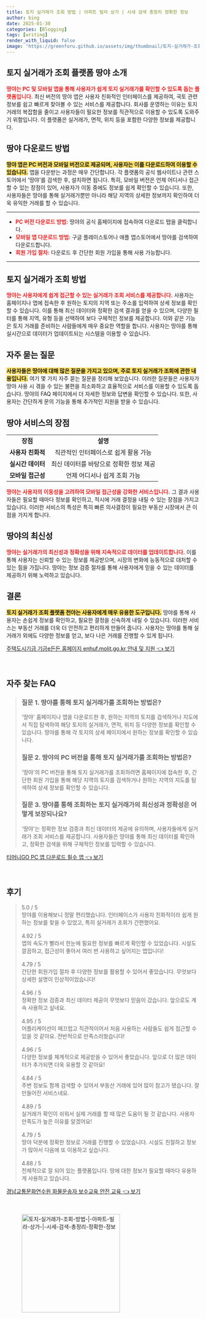 ```yaml
---
title: 토지 실거래가 조회 방법 | 아파트 빌라 상가 | 시세 검색 총정리 정확한 정보
author: bing
date: 2025-01-30
categories: [Blogging]
tags: [writing]
render_with_liquid: false
image: 'https://greenforu.github.io/assets/img/thumbnail/토지-실거래가-조회-방법-|-아파트-빌라-상가-|-시세-검색-총정리-정확한-정보.webp'
---
```



<h2 id='토지 실거래가 조회 플랫폼 땅야 소개'>토지 실거래가 조회 플랫폼 땅야 소개</h2>

<p><b><span style="color: #ee2323;">땅야는 PC 및 모바일 앱을 통해 사용자가 쉽게 토지 실거래가를 확인할 수 있도록 돕는 플랫폼입니다.</span></b> 최신 버전의 땅야 앱은 사용자 친화적인 인터페이스를 제공하여, 국토 관련 정보를 쉽고 빠르게 찾아볼 수 있는 서비스를 제공합니다. 회사를 운영하는 이유는 토지 거래의 복잡함을 줄이고 사용자들이 필요한 정보를 직관적으로 이용할 수 있도록 도와주기 위함입니다. 이 플랫폼은 실거래가, 면적, 위치 등을 포함한 다양한 정보를 제공합니다.</p>

<h2 id='땅야 다운로드 방법'>땅야 다운로드 방법</h2>

<p><b><span style="background-color: #ffe066;">땅야 앱은 PC 버전과 모바일 버전으로 제공되며, 사용자는 이를 다운로드하여 이용할 수 있습니다.</span></b> 앱을 다운받는 과정은 매우 간단합니다. 각 플랫폼의 공식 웹사이트나 관련 스토어에서 '땅야'를 검색한 후, 설치하면 됩니다. 특히, 모바일 버전은 언제 어디서나 접근할 수 있는 장점이 있어, 사용자가 이동 중에도 정보를 쉽게 확인할 수 있습니다. 또한, 사용자들은 땅야를 통해 실거래가뿐만 아니라 해당 지역의 상세한 정보까지 확인하여 더욱 유익한 거래를 할 수 있습니다.</p>

<hr />

<ul>
    <li><b><span style="color: #ee2323;">PC 버전 다운로드 방법:</span></b> 땅야의 공식 홈페이지에 접속하여 다운로드 탭을 클릭합니다.</li>
    <li><b><span style="color: #ee2323;">모바일 앱 다운로드 방법:</span></b> 구글 플레이스토어나 애플 앱스토어에서 땅야를 검색하여 다운로드합니다.</li>
    <li><b><span style="color: #ee2323;">회원 가입 절차:</span></b> 다운로드 후 간단한 회원 가입을 통해 사용 가능합니다.</li>
</ul>

<hr />

<h2 id='토지 실거래가 조회 방법'>토지 실거래가 조회 방법</h2>

<p><b><span style="color: #ee2323;">땅야는 사용자에게 쉽게 접근할 수 있는 실거래가 조회 서비스를 제공합니다.</span></b> 사용자는 홈페이지나 앱에 접속한 후 원하는 토지의 지역 또는 주소를 입력하여 상세 정보를 확인할 수 있습니다. 이를 통해 최신 데이터와 정확한 검색 결과를 얻을 수 있으며, 다양한 필터를 통해 지역, 유형 등을 선택하여 보다 구체적인 정보를 제공합니다. 이와 같은 기능은 토지 거래를 준비하는 사람들에게 매우 중요한 역할을 합니다. 사용자는 땅야를 통해 실시간으로 데이터가 업데이트되는 시스템을 이용할 수 있습니다.</p>

<h2 id='자주 묻는 질문'>자주 묻는 질문</h2>

<p><b><span style="background-color: #ffe066;">사용자들은 땅야에 대해 많은 질문을 가지고 있으며, 주로 토지 실거래가 조회에 관한 내용입니다.</span></b> 여기 몇 가지 자주 묻는 질문을 정리해 보았습니다. 이러한 질문들은 사용자가 땅야 사용 시 겪을 수 있는 불편을 최소화하고 효율적으로 서비스를 이용할 수 있도록 돕습니다. 땅야의 FAQ 페이지에서 더 자세한 정보와 답변을 확인할 수 있습니다. 또한, 사용자는 간단하게 문의 기능을 통해 추가적인 지원을 받을 수 있습니다.</p>

<h2 id='땅야 서비스의 장점'>땅야 서비스의 장점</h2>

<table>
    <tr>
        <td style="text-align: center; height: 17px;"><b>장점</b></td>
        <td style="text-align: center; height: 17px;"><b>설명</b></td>
    </tr>
    <tr>
        <td style="text-align: center; height: 17px;"><b>사용자 친화적</b></td>
        <td style="text-align: center; height: 17px;">직관적인 인터페이스로 쉽게 활용 가능</td>
    </tr>
    <tr>
        <td style="text-align: center; height: 17px;"><b>실시간 데이터</b></td>
        <td style="text-align: center; height: 17px;">최신 데이터를 바탕으로 정확한 정보 제공</td>
    </tr>
    <tr>
        <td style="text-align: center; height: 17px;"><b>모바일 접근성</b></td>
        <td style="text-align: center; height: 17px;">언제 어디서나 쉽게 조회 가능</td>
    </tr>
</table>

<p><b><span style="color: #ee2323;">땅야는 사용자의 이동성을 고려하여 모바일 접근성을 강화한 서비스입니다.</span></b> 그 결과 사용자들은 필요할 때마다 정보를 확인하고, 적시에 거래 결정을 내릴 수 있는 장점을 가지고 있습니다. 이러한 서비스의 특성은 특히 빠른 의사결정이 필요한 부동산 시장에서 큰 이점을 가지게 합니다.</p>

<h2 id='땅야의 최신성'>땅야의 최신성</h2>

<p><b><span style="color: #ee2323;">땅야는 실거래가의 최신성과 정확성을 위해 지속적으로 데이터를 업데이트합니다.</span></b> 이를 통해 사용자는 신뢰할 수 있는 정보를 제공받으며, 시장의 변화에 능동적으로 대처할 수 있는 힘을 가집니다. 땅야는 정보 검증 절차를 통해 사용자에게 믿을 수 있는 데이터를 제공하기 위해 노력하고 있습니다.</p>

<h2 id='결론'>결론</h2>

<p><b><span style="background-color: #ffe066;">토지 실거래가 조회 플랫폼 천야는 사용자에게 매우 유용한 도구입니다.</span></b> 땅야를 통해 사용자는 손쉽게 정보를 확인하고, 필요한 결정을 신속하게 내릴 수 있습니다. 이러한 서비스는 부동산 거래를 더욱 더 안전하고 편리하게 만들어 줍니다. 사용자는 땅야를 통해 실거래가 외에도 다양한 정보를 얻고, 보다 나은 거래를 진행할 수 있게 됩니다.</p>


<p><a class="click-button" title="주택도시기금 기금e든든 홈페이지 enhuf.molit.go.kr 안내 및 지원" href="https://greenforu.github.io/posts/%EC%A3%BC%ED%83%9D%EB%8F%84%EC%8B%9C%EA%B8%B0%EA%B8%88-%EA%B8%B0%EA%B8%88e%EB%93%A0%EB%93%A0-%ED%99%88%ED%8E%98%EC%9D%B4%EC%A7%80-enhuf.molit.go.kr-%EC%95%88%EB%82%B4-%EB%B0%8F-%EC%A7%80%EC%9B%90/" rel="dofollow">주택도시기금 기금e든든 홈페이지 enhuf.molit.go.kr 안내 및 지원 👈 보기</a></p><br>
<h2 id='자주_찾는_FAQ'>자주 찾는 FAQ</h2>
<div itemscope="" itemtype="https://schema.org/FAQPage"> 
<blockquote> 
<div itemscope="" itemprop="mainEntity" itemtype="https://schema.org/Question"> 
<h3 itemprop="name">질문 1. 땅야를 통해 토지 실거래가를 조회하는 방법은?</h3> 
<div itemscope="" itemprop="acceptedAnswer" itemtype="https://schema.org/Answer"> 
<span itemprop="text"> 
<p>'땅야' 홈페이지나 앱을 다운로드한 후, 원하는 지역의 토지를 검색하거나 지도에서 직접 탐색하여 해당 토지의 실거래가, 면적, 위치 등 다양한 정보를 확인할 수 있습니다. 땅야를 통해 각 토지의 상세 페이지에서 원하는 정보를 확인할 수 있습니다.</p> 
</span> 
</div> 
</div> 

<div itemscope="" itemprop="mainEntity" itemtype="https://schema.org/Question"> 
<h3 itemprop="name">질문 2. 땅야의 PC 버전을 통해 토지 실거래가를 조회하는 방법은?</h3> 
<div itemscope="" itemprop="acceptedAnswer" itemtype="https://schema.org/Answer"> 
<span itemprop="text"> 
<p>'땅야'의 PC 버전을 통해 토지 실거래가를 조회하려면 홈페이지에 접속한 후, 간단한 회원 가입을 통해 해당 지역의 토지를 검색하거나 원하는 지역의 지도를 탐색하여 상세 정보를 확인할 수 있습니다.</p> 
</span> 
</div> 
</div> 

<div itemscope="" itemprop="mainEntity" itemtype="https://schema.org/Question"> 
<h3 itemprop="name">질문 3. 땅야를 통해 조회하는 토지 실거래가의 최신성과 정확성은 어떻게 보장되나요?</h3> 
<div itemscope="" itemprop="acceptedAnswer" itemtype="https://schema.org/Answer"> 
<span itemprop="text"> 
<p>'땅야'는 정확한 정보 검증과 최신 데이터의 제공에 유의하며, 사용자들에게 실거래가 조회 서비스를 제공합니다. 사용자들은 땅야를 통해 최신 데이터를 확인하고, 정확한 검색을 위해 구체적인 정보를 입력할 수 있습니다.</p> 
</span> 
</div> 
</div> 
</blockquote> 
</div>
<p><a class="click-button" title="티머니GO PC 앱 다운로드 필수 앱" href="https://greenforu.github.io/posts/%ED%8B%B0%EB%A8%B8%EB%8B%88GO-PC-%EC%95%B1-%EB%8B%A4%EC%9A%B4%EB%A1%9C%EB%93%9C-%ED%95%84%EC%88%98-%EC%95%B1/" rel="dofollow">티머니GO PC 앱 다운로드 필수 앱 👈 보기</a></p><br>
<h2 id='후기'>후기</h2>
<div itemscope itemtype="https://schema.org/Product">
  <blockquote>
  <div itemprop="review" itemscope itemtype="https://schema.org/Review">
      <div itemprop="reviewRating" itemscope itemtype="https://schema.org/Rating"> <span itemprop="ratingValue">5.0</span> / <span itemprop="bestRating">5</span> </div>
      <span itemprop="reviewBody">땅야를 이용해보니 정말 편리했습니다. 인터페이스가 사용자 친화적이라 쉽게 원하는 정보를 찾을 수 있었고, 특히 실거래가 조회가 간편했어요.</span>
  </div>
  <br>
  <div itemprop="review" itemscope itemtype="https://schema.org/Review">
      <div itemprop="reviewRating" itemscope itemtype="https://schema.org/Rating"> <span itemprop="ratingValue">4.92</span> / <span itemprop="bestRating">5</span> </div>
      <span itemprop="reviewBody">앱의 속도가 빨라서 한눈에 필요한 정보를 빠르게 확인할 수 있었습니다. 시설도 깔끔하고, 접근성이 좋아서 여러 번 사용하고 싶어지는 앱입니다!</span>
  </div>
  <br>
  <div itemprop="review" itemscope itemtype="https://schema.org/Review">
      <div itemprop="reviewRating" itemscope itemtype="https://schema.org/Rating"> <span itemprop="ratingValue">4.79</span> / <span itemprop="bestRating">5</span> </div>
      <span itemprop="reviewBody">간단한 회원가입 절차 후 다양한 정보를 활용할 수 있어서 좋았습니다. 무엇보다 상세한 설명이 인상적이었습니다!</span>
  </div>
  <br>
  <div itemprop="review" itemscope itemtype="https://schema.org/Review">
      <div itemprop="reviewRating" itemscope itemtype="https://schema.org/Rating"> <span itemprop="ratingValue">4.96</span> / <span itemprop="bestRating">5</span> </div>
      <span itemprop="reviewBody">정확한 정보 검증과 최신 데이터 제공이 무엇보다 믿음이 갔습니다. 앞으로도 계속 사용하고 싶네요.</span>
  </div>
  <br>
  <div itemprop="review" itemscope itemtype="https://schema.org/Review">
      <div itemprop="reviewRating" itemscope itemtype="https://schema.org/Rating"> <span itemprop="ratingValue">4.95</span> / <span itemprop="bestRating">5</span> </div>
      <span itemprop="reviewBody">어플리케이션이 매끄럽고 직관적이어서 처음 사용하는 사람들도 쉽게 접근할 수 있을 것 같아요. 전반적으로 만족스러웠습니다!</span>
  </div>
  <br>
  <div itemprop="review" itemscope itemtype="https://schema.org/Review">
      <div itemprop="reviewRating" itemscope itemtype="https://schema.org/Rating"> <span itemprop="ratingValue">4.96</span> / <span itemprop="bestRating">5</span> </div>
      <span itemprop="reviewBody">다양한 정보를 체계적으로 제공받을 수 있어서 좋았습니다. 앞으로 더 많은 데이터가 추가되면 더욱 유용할 것 같아요!</span>
  </div>
  <br>
  <div itemprop="review" itemscope itemtype="https://schema.org/Review">
      <div itemprop="reviewRating" itemscope itemtype="https://schema.org/Rating"> <span itemprop="ratingValue">4.84</span> / <span itemprop="bestRating">5</span> </div>
      <span itemprop="reviewBody">주변 정보도 함께 검색할 수 있어서 부동산 거래에 있어 많이 참고가 됐습니다. 잘 만들어진 서비스네요.</span>
  </div>
  <br>
  <div itemprop="review" itemscope itemtype="https://schema.org/Review">
      <div itemprop="reviewRating" itemscope itemtype="https://schema.org/Rating"> <span itemprop="ratingValue">4.89</span> / <span itemprop="bestRating">5</span> </div>
      <span itemprop="reviewBody">실거래가 확인이 쉬워서 실제 거래를 할 때 많은 도움이 될 것 같습니다. 사용자 만족도가 높은 이유를 알겠어요!</span>
  </div>
  <br>
  <div itemprop="review" itemscope itemtype="https://schema.org/Review">
      <div itemprop="reviewRating" itemscope itemtype="https://schema.org/Rating"> <span itemprop="ratingValue">4.79</span> / <span itemprop="bestRating">5</span> </div>
      <span itemprop="reviewBody">땅야 덕분에 정확한 정보로 거래를 진행할 수 있었습니다. 시설도 친절하고 정보가 많아서 다음에 또 이용하고 싶습니다.</span>
  </div>
  <br>
  <div itemprop="review" itemscope itemtype="https://schema.org/Review">
      <div itemprop="reviewRating" itemscope itemtype="https://schema.org/Rating"> <span itemprop="ratingValue">4.88</span> / <span itemprop="bestRating">5</span> </div>
      <span itemprop="reviewBody">전체적으로 잘 되어 있는 플랫폼입니다. 땅에 대한 정보가 필요할 때마다 유용하게 사용하고 있습니다.</span>
  </div>
  </blockquote>
</div>
<p><a class="click-button" title="경남교통문화연수원 화물운송자 보수교육 안전 교육" href="https://greenforu.github.io/posts/%EA%B2%BD%EB%82%A8%EA%B5%90%ED%86%B5%EB%AC%B8%ED%99%94%EC%97%B0%EC%88%98%EC%9B%90-%ED%99%94%EB%AC%BC%EC%9A%B4%EC%86%A1%EC%9E%90-%EB%B3%B4%EC%88%98%EA%B5%90%EC%9C%A1-%EC%95%88%EC%A0%84-%EA%B5%90%EC%9C%A1/" rel="dofollow">경남교통문화연수원 화물운송자 보수교육 안전 교육 👈 보기</a></p><br>
<figure class="image"><img src="https://greenforu.github.io/assets/img/thumbnail/토지-실거래가-조회-방법-|-아파트-빌라-상가-|-시세-검색-총정리-정확한-정보.webp" alt="토지-실거래가-조회-방법-|-아파트-빌라-상가-|-시세-검색-총정리-정확한-정보" width="256" height="256"></figure>